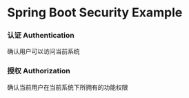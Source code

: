 # Spring Boot Security Example
### 认证 Authentication
确认用户可以访问当前系统

### 授权 Authorization
确认当前用户在当前系统下所拥有的功能权限